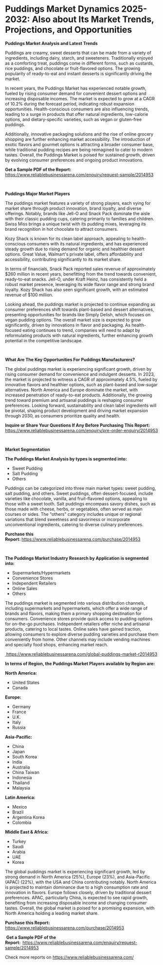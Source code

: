<p><h1>Puddings Market Dynamics 2025-2032: Also about Its Market Trends, Projections, and Opportunities</h1></p><p><strong>Puddings Market Analysis and Latest Trends</strong></p>
<p><p>Puddings are creamy, sweet desserts that can be made from a variety of ingredients, including dairy, starch, and sweeteners. Traditionally enjoyed as a comforting treat, puddings come in different forms, such as custards, rice puddings, and chocolate or fruit-flavored options. The growing popularity of ready-to-eat and instant desserts is significantly driving the market.</p><p>In recent years, the Puddings Market has experienced notable growth, fueled by rising consumer demand for convenient dessert options and increasing disposable incomes. The market is expected to grow at a CAGR of 10.2% during the forecast period, indicating robust expansion opportunities. Health-conscious consumers are also influencing trends, leading to a surge in products that offer natural ingredients, low-calorie options, and dietary-specific varieties, such as vegan or gluten-free puddings.</p><p>Additionally, innovative packaging solutions and the rise of online grocery shopping are further enhancing market accessibility. The introduction of exotic flavors and gourmet options is attracting a broader consumer base, while traditional pudding recipes are being reimagined to cater to modern tastes. Overall, the Puddings Market is poised for sustained growth, driven by evolving consumer preferences and ongoing product innovations.</p></p>
<p><strong>Get a Sample PDF of the Report:&nbsp;</strong> <a href="https://www.reliablebusinessarena.com/enquiry/request-sample/2014953?utm_campaign=2136&utm_medium=2&utm_source=Github&utm_content=ia&utm_term=14022025&utm_id=puddings">https://www.reliablebusinessarena.com/enquiry/request-sample/2014953</a></p>
<p>&nbsp;</p>
<p><strong>Puddings Major Market Players</strong></p>
<p><p>The puddings market features a variety of strong players, each vying for market share through product innovation, brand loyalty, and diverse offerings. Notably, brands like Jell-O and Snack Pack dominate the aisle with their classic pudding cups, catering primarily to families and children. Swiss Miss brings a unique twist with its pudding mixes, leveraging its brand recognition in hot chocolate to attract consumers.</p><p>Kozy Shack is known for its clean label approach, appealing to health-conscious consumers with its natural ingredients, and has experienced steady growth due to rising demand for organic and healthier dessert options. Great Value, Walmart's private label, offers affordability and accessibility, contributing significantly to its market share. </p><p>In terms of financials, Snack Pack reported sales revenue of approximately $260 million in recent years, benefitting from the trend towards convenient, ready-to-eat snacks. Jell-O, under Kraft Heinz, has consistently held a robust market presence, leveraging its wide flavor range and strong brand loyalty. Kozy Shack has also seen significant growth, with an estimated revenue of $100 million.</p><p>Looking ahead, the puddings market is projected to continue expanding as consumer preferences shift towards plant-based and dessert alternatives, presenting opportunities for brands like Simply Delish, which focuses on vegan pudding options. The overall market size is expected to grow significantly, driven by innovations in flavor and packaging. As health-focused eating continues to trend, companies will need to adapt by reformulating products with natural ingredients, further enhancing growth potential in the competitive landscape.</p></p>
<p>&nbsp;</p>
<p><strong>What Are The Key Opportunities For Puddings Manufacturers?</strong></p>
<p><p>The global puddings market is experiencing significant growth, driven by rising consumer demand for convenience and indulgent desserts. In 2023, the market is projected to witness a CAGR of approximately 4.5%, fueled by innovative flavors and healthier options, such as plant-based and low-sugar alternatives. North America and Europe dominate the market, with increased penetration of ready-to-eat products. Additionally, the growing trend toward premium and artisanal puddings is reshaping consumer preferences. Looking forward, sustainability and clean label ingredients will be pivotal, shaping product development and driving market expansion through 2030, as consumers prioritize quality and health.</p></p>
<p><strong>Inquire or Share Your Questions If Any Before Purchasing This Report:</strong> <a href="https://www.reliablebusinessarena.com/enquiry/pre-order-enquiry/2014953?utm_campaign=2136&utm_medium=2&utm_source=Github&utm_content=ia&utm_term=14022025&utm_id=puddings">https://www.reliablebusinessarena.com/enquiry/pre-order-enquiry/2014953</a></p>
<p>&nbsp;</p>
<p><strong>Market Segmentation</strong></p>
<p><strong>The Puddings Market Analysis by types is segmented into:</strong></p>
<p><ul><li>Sweet Pudding</li><li>Salt Pudding</li><li>Others</li></ul></p>
<p><p>Puddings can be categorized into three main market types: sweet pudding, salt pudding, and others. Sweet puddings, often dessert-focused, include varieties like chocolate, vanilla, and fruit-flavored options, appealing to those with a sweet tooth. Salt puddings encompass savory dishes, such as those made with cheese, herbs, or vegetables, often served as main courses or sides. The "others" category includes unique or regional variations that blend sweetness and savoriness or incorporate unconventional ingredients, catering to diverse culinary preferences.</p></p>
<p><strong>Purchase this Report:&nbsp;</strong><a href="https://www.reliablebusinessarena.com/purchase/2014953?utm_campaign=2136&utm_medium=2&utm_source=Github&utm_content=ia&utm_term=14022025&utm_id=puddings">https://www.reliablebusinessarena.com/purchase/2014953</a></p>
<p>&nbsp;</p>
<p><strong>The Puddings Market Industry Research by Application is segmented into:</strong></p>
<p><ul><li>Supermarkets/Hypermarkets</li><li>Convenience Stores</li><li>Independent Retailers</li><li>Online Sales</li><li>Others</li></ul></p>
<p><p>The puddings market is segmented into various distribution channels, including supermarkets and hypermarkets, which offer a wide range of brands and flavors, making them a primary shopping destination for consumers. Convenience stores provide quick access to pudding options for on-the-go purchases. Independent retailers offer niche and artisanal products, catering to local tastes. Online sales have gained traction, allowing consumers to explore diverse pudding varieties and purchase them conveniently from home. Other channels may include vending machines and specialty food shops, enhancing market reach.</p></p>
<p><a href="https://www.reliablebusinessarena.com/global-puddings-market-r2014953?utm_campaign=2136&utm_medium=2&utm_source=Github&utm_content=ia&utm_term=14022025&utm_id=puddings">&nbsp;https://www.reliablebusinessarena.com/global-puddings-market-r2014953</a></p>
<p><strong>In terms of Region, the Puddings Market Players available by Region are:</strong></p>
<p>
    <p> <strong> North America: </strong>
        <ul>
            <li>United States</li>
            <li>Canada</li>
        </ul>
        </p> 
    <p> <strong> Europe: </strong>
        <ul>
            <li>Germany</li>
            <li>France</li>
            <li>U.K.</li>
            <li>Italy</li>
            <li>Russia</li>
        </ul>
        </p> 
    <p> <strong> Asia-Pacific: </strong>
        <ul>
            <li>China</li>
            <li>Japan</li>
            <li>South Korea</li>
            <li>India</li>
            <li>Australia</li>
            <li>China Taiwan</li>
            <li>Indonesia</li>
            <li>Thailand</li>
            <li>Malaysia</li>
        </ul>
        </p> 
    <p> <strong> Latin America: </strong>
        <ul>
            <li>Mexico</li>
            <li>Brazil</li>
            <li>Argentina Korea</li>
            <li>Colombia</li>
        </ul>
        </p> 
    <p> <strong> Middle East & Africa: </strong>
        <ul>
            <li>Turkey</li>
            <li>Saudi</li>
            <li>Arabia</li>
            <li>UAE</li>
            <li>Korea</li>
        </ul>
    </p>
    </p>
<p><p>The global puddings market is experiencing significant growth, led by strong demand in North America (25%), Europe (23%), and Asia-Pacific (APAC) (22%), with the USA and China contributing notably. North America is projected to maintain dominance due to a high consumption rate and innovation in flavors. Europe follows closely, driven by traditional dessert preferences. APAC, particularly China, is expected to see rapid growth, benefiting from increasing disposable income and changing consumer tastes. Overall, the global market is poised for a promising expansion, with North America holding a leading market share.</p></p>
<p><strong>Purchase this Report: </strong><a href="https://www.reliablebusinessarena.com/purchase/2014953?utm_campaign=2136&utm_medium=2&utm_source=Github&utm_content=ia&utm_term=14022025&utm_id=puddings">https://www.reliablebusinessarena.com/purchase/2014953</a></p>
<p>&nbsp;<strong>Get a Sample PDF of the Report:&nbsp;&nbsp;</strong><a href="https://www.reliablebusinessarena.com/enquiry/request-sample/2014953?utm_campaign=2136&utm_medium=2&utm_source=Github&utm_content=ia&utm_term=14022025&utm_id=puddings">https://www.reliablebusinessarena.com/enquiry/request-sample/2014953</a></p>
<p><strong></strong></p>
<p>Check more reports on <a href="https://www.reliablebusinessarena.com/?utm_campaign=2136&utm_medium=2&utm_source=Github&utm_content=ia&utm_term=14022025&utm_id=puddings">https://www.reliablebusinessarena.com/</a></p>